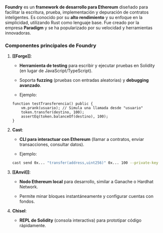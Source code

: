 **Foundry** es un **framework de desarrollo para Ethereum** diseñado para facilitar la escritura, prueba, implementación y depuración de contratos inteligentes. Es conocido por su **alto rendimiento** y su enfoque en la simplicidad, utilizando Rust como lenguaje base. Fue creado por la empresa **Paradigm** y se ha popularizado por su velocidad y herramientas innovadoras.

### **Componentes principales de Foundry**

1. **[[Forge]]**:
    
    - **Herramienta de testing** para escribir y ejecutar pruebas en Solidity (en lugar de JavaScript/TypeScript).
        
    - Soporta **fuzzing** (pruebas con entradas aleatorias) y **debugging avanzado**.
        
    - Ejemplo:
	    
	```Solidity
	function testTransferencia() public {
		vm.prank(usuario); // Simula una llamada desde "usuario"
		token.transfer(destino, 100);
		assertEq(token.balanceOf(destino), 100);
	}
	```
        
2. **Cast**:
    
    - **CLI para interactuar con Ethereum** (llamar a contratos, enviar transacciones, consultar datos).
        
    - Ejemplo:
        
	```Bash
	cast send 0x... "transfer(address,uint256)" 0x... 100 --private-key ...
	```
        
3. **[[Anvil]]**:
    
    - **Nodo Ethereum local** para desarrollo, similar a Ganache o Hardhat Network.
        
    - Permite minar bloques instantáneamente y configurar cuentas con fondos.
        
4. **Chisel**:
    
    - **REPL de Solidity** (consola interactiva) para prototipar código rápidamente.